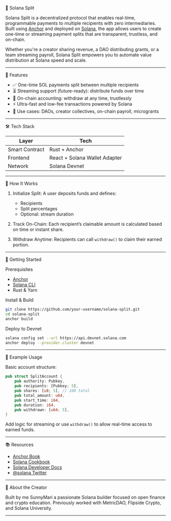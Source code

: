 

 🌊 Solana Split

Solana Split is a decentralized protocol that enables real-time, programmable payments to multiple recipients with zero intermediaries. Built using [Anchor](https://book.anchor-lang.com/) and deployed on [Solana](https://solana.com/), the app allows users to create one-time or streaming payment splits that are transparent, trustless, and on-chain.

Whether you're a creator sharing revenue, a DAO distributing grants, or a team streaming payroll, Solana Split empowers you to automate value distribution at Solana speed and scale.

---
 🔧 Features

* ✅ One-time SOL payments split between multiple recipients
* ⏳ Streaming support (future-ready): distribute funds over time
* 🔐 On-chain accounting: withdraw at any time, trustlessly
* ⚡️ Ultra-fast and low-fee transactions powered by Solana
* 💼 Use cases: DAOs, creator collectives, on-chain payroll, microgrants

---

 🛠 Tech Stack

| Layer          | Tech                                          |
| -------------- | --------------------------------------------- |
| Smart Contract | Rust + Anchor                                 |
| Frontend       | React + Solana Wallet Adapter  |
| Network        | Solana Devnet                                 |

---

 🧠 How It Works

1. Initialize Split:
   A user deposits funds and defines:

   * Recipients
   * Split percentages
   * Optional: stream duration

2. Track On-Chain:
   Each recipient’s claimable amount is calculated based on time or instant share.

3. Withdraw Anytime:
   Recipients can call `withdraw()` to claim their earned portion.

---

 🚀 Getting Started

 Prerequisites

* [Anchor](https://www.anchor-lang.com/docs/installation)
* [Solana CLI](https://docs.solana.com/cli/install-solana-cli-tools)
* Rust & Yarn

 Install & Build

```bash
git clone https://github.com/your-username/solana-split.git
cd solana-split
anchor build
```

 Deploy to Devnet

```bash
solana config set --url https://api.devnet.solana.com
anchor deploy --provider.cluster devnet
```

---

 🧪 Example Usage

Basic account structure:

```rust
pub struct SplitAccount {
    pub authority: Pubkey,
    pub recipients: [Pubkey; 5],
    pub shares: [u8; 5], // 100 total
    pub total_amount: u64,
    pub start_time: i64,
    pub duration: i64,
    pub withdrawn: [u64; 5],
}
```

Add logic for streaming or use `withdraw()` to allow real-time access to earned funds.

---

📚 Resources

* [Anchor Book](https://book.anchor-lang.com/)
* [Solana Cookbook](https://solanacookbook.com/)
* [Solana Developer Docs](https://docs.solana.com/)
* [@solana Twitter](https://twitter.com/solana)

---

 📣 About the Creator

Built by me SunnyMari  a passionate Solana builder focused on open finance and crypto education.
Previously worked with MetricDAO, Flipside Crypto, and Solana University.


---

